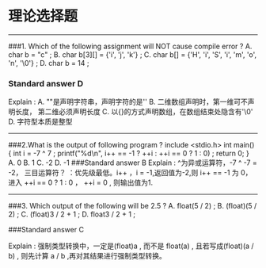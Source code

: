 # 理论选择题


---

###1. Which of the following assignment will NOT cause compile error ?
A. char b = "c" ;
B. char b[3][] = {'i', 'j', 'k'} ;
C. char b[] = {'H', 'i', 'S', 'i', 'm', 'o', 'n', '\0'} ;
D. char b = 14 ;
### Standard answer  D
Explain :
A. ""是声明字符串，声明字符的是''
B. 二维数组声明时，第一维可不声明长度， 第二维必须声明长度
C. 以{}的方式声明数组，在数组结束处隐含有'\0'
D. 字符型本质是整型

---

###2.What is the output of following program ?
include <stdio.h>
int main() {
	int i = -7 ^ 7 ;
	printf("%d\n",  i++ == -1 ? ++i : ++i == 0 ? 1 : 0) ;
	return 0;
} 
A. 0
B. 1
C. -2
D. -1
###Standard answer B
Explain :
^为异或运算符，-7 ^ -7 = -2， 三目运算符？ ：优先级最低。i++ ，i = -1,返回值为-2,则 i++ == -1 为 0， 进入 ++i == 0 ? 1 : 0 ， ++i = 0 , 则输出值为1.

---

###3. Which output of the following will be 2.5 ?
A. float(5 / 2) ;
B. (float)(5 / 2) ;
C. (float)3 / 2 + 1 ;
D. float3 / 2 + 1 ;

###Standard answer C

Explain :
强制类型转换中，一定是(float)a , 而不是 float(a) , 且若写成(float)(a / b) , 则先计算 a / b ,再对其结果进行强制类型转换。

